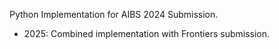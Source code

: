 Python Implementation for AIBS 2024 Submission.
* 2025: Combined implementation with Frontiers submission.
